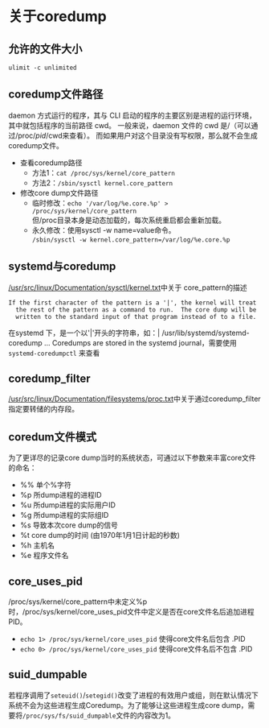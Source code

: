 # 关于coredump

## 允许的文件大小
`ulimit -c unlimited`

## coredump文件路径
daemon 方式运行的程序，其与 CLI 启动的程序的主要区别是进程的运行环境，其中就包括程序的当前路径 cwd。
一般来说，daemon 文件的 cwd 是/（可以通过/proc/_pid_/cwd来查看）。
而如果用户对这个目录没有写权限，那么就不会生成coredump文件。
   * 查看coredump路径
      * 方法1：`cat /proc/sys/kernel/core_pattern`
      * 方法2：`/sbin/sysctl kernel.core_pattern`
   * 修改core dump文件路径
      * 临时修改：`echo '/var/log/%e.core.%p' > /proc/sys/kernel/core_pattern`   
         但/proc目录本身是动态加载的，每次系统重启都会重新加载。
      * 永久修改：使用sysctl -w name=value命令。  
`/sbin/sysctl -w kernel.core_pattern=/var/log/%e.core.%p`

## systemd与coredump
 [/usr/src/linux/Documentation/sysctl/kernel.txt](https://www.kernel.org/doc/Documentation/sysctl/kernel.txt)中关于 core_pattern的描述
```
If the first character of the pattern is a '|', the kernel will treat
  the rest of the pattern as a command to run.  The core dump will be
  written to the standard input of that program instead of to a file.
```
在systemd 下，是一个以'|'开头的字符串，如：| /usr/lib/systemd/systemd-coredump ...
Coredumps are stored in the systemd journal，需要使用 `systemd-coredumpctl` 来查看

## coredump_filter
[/usr/src/linux/Documentation/filesystems/proc.txt](https://www.kernel.org/doc/Documentation/filesystems/proc.txt)中关于通过coredump_filter指定要转储的内存段。

## coredum文件模式
为了更详尽的记录core dump当时的系统状态，可通过以下参数来丰富core文件的命名：
   * %% 单个%字符
   * %p 所dump进程的进程ID
   * %u 所dump进程的实际用户ID
   * %g 所dump进程的实际组ID
   * %s 导致本次core dump的信号
   * %t core dump的时间 (由1970年1月1日计起的秒数)
   * %h 主机名
   * %e 程序文件名

## core_uses_pid
/proc/sys/kernel/core_pattern中未定义%p时，/proc/sys/kernel/core_uses_pid文件中定义是否在core文件名后追加进程PID。
  * `echo 1> /proc/sys/kernel/core_uses_pid` 使得core文件名后包含 .PID
  * `echo 0> /proc/sys/kernel/core_uses_pid` 使得core文件名后不包含 .PID

## suid_dumpable
若程序调用了`seteuid()`/`setegid()`改变了进程的有效用户或组，则在默认情况下系统不会为这些进程生成Coredump。为了能够让这些进程生成core dump，需要将`/proc/sys/fs/suid_dumpable`文件的内容改为1。

